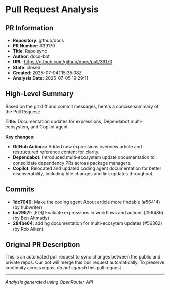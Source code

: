 # Pull Request Analysis

## PR Information
- **Repository**: github/docs
- **PR Number**: #39170
- **Title**: Repo sync
- **Author**: docs-bot
- **URL**: https://github.com/github/docs/pull/39170
- **State**: closed
- **Created**: 2025-07-04T15:35:08Z
- **Analysis Date**: 2025-07-05 19:29:11

## High-Level Summary

Based on the git diff and commit messages, here's a concise summary of the Pull Request:

**Title:** Documentation updates for expressions, Dependabot multi-ecosystem, and Copilot agent

**Key changes:**
- **GitHub Actions:** Added new expressions overview article and restructured reference content for clarity.
- **Dependabot:** Introduced multi-ecosystem update documentation to consolidate dependency PRs across package managers.
- **Copilot:** Relocated and updated coding agent documentation for better discoverability, including title changes and link updates throughout.

## Commits

- **1dc7040**: Make the coding agent About article more findable (#56414) (by hubwriter)
- **bc2957f**: [EDI] Evaluate expressions in workflows and actions (#56486) (by Ben Ahmady)
- **284be64**: adding documentation for multi-ecosytem updates (#56362) (by Rob Aiken)


## Original PR Description


This is an automated pull request to sync changes between the public and private repos.
Our bot will merge this pull request automatically.
To preserve continuity across repos, _do not squash_ this pull request.


---
*Analysis generated using OpenRouter API*
